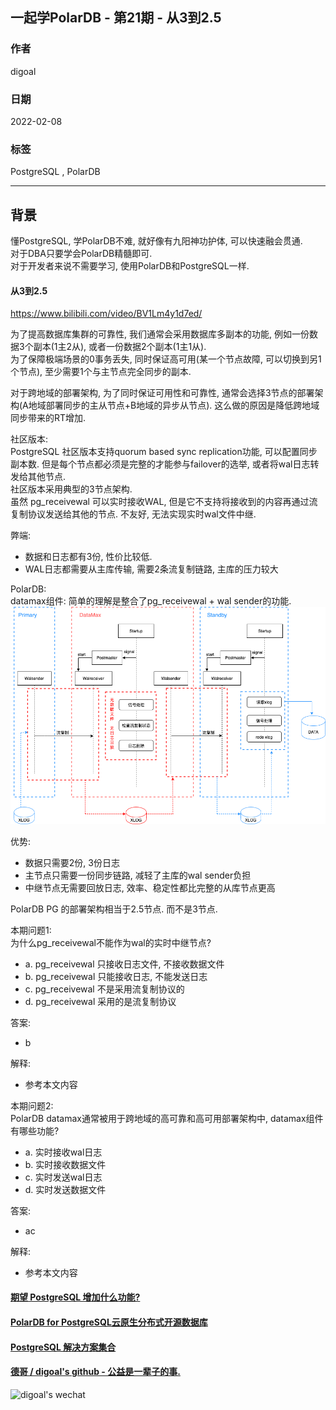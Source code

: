 ## 一起学PolarDB - 第21期 - 从3到2.5  
          
### 作者          
digoal          
          
### 日期          
2022-02-08         
          
### 标签          
PostgreSQL , PolarDB          
          
----          
          
## 背景          
懂PostgreSQL, 学PolarDB不难, 就好像有九阳神功护体, 可以快速融会贯通.          
对于DBA只要学会PolarDB精髓即可.          
对于开发者来说不需要学习, 使用PolarDB和PostgreSQL一样.          
          
#### 从3到2.5     
https://www.bilibili.com/video/BV1Lm4y1d7ed/   
  
为了提高数据库集群的可靠性, 我们通常会采用数据库多副本的功能, 例如一份数据3个副本(1主2从), 或者一份数据2个副本(1主1从).    
为了保障极端场景的0事务丢失, 同时保证高可用(某一个节点故障, 可以切换到另1个节点), 至少需要1个与主节点完全同步的副本.    
  
对于跨地域的部署架构, 为了同时保证可用性和可靠性, 通常会选择3节点的部署架构(A地域部署同步的主从节点+B地域的异步从节点). 这么做的原因是降低跨地域同步带来的RT增加.    
  
社区版本:           
PostgreSQL 社区版本支持quorum based sync replication功能, 可以配置同步副本数. 但是每个节点都必须是完整的才能参与failover的选举, 或者将wal日志转发给其他节点.    
社区版本采用典型的3节点架构.   
虽然 pg_receivewal 可以实时接收WAL, 但是它不支持将接收到的内容再通过流复制协议发送给其他的节点. 不友好, 无法实现实时wal文件中继.    
  
弊端:  
- 数据和日志都有3份, 性价比较低.     
- WAL日志都需要从主库传输, 需要2条流复制链路, 主库的压力较大  
  
PolarDB:           
datamax组件: 简单的理解是整合了pg_receivewal + wal sender的功能.   
![pic](20220208_04_pic_001.png)  
  
优势:  
- 数据只需要2份, 3份日志  
- 主节点只需要一份同步链路, 减轻了主库的wal sender负担  
- 中继节点无需要回放日志, 效率、稳定性都比完整的从库节点更高  
  
PolarDB PG 的部署架构相当于2.5节点. 而不是3节点.   
  
          
本期问题1:          
为什么pg_receivewal不能作为wal的实时中继节点?   
- a. pg_receivewal 只接收日志文件, 不接收数据文件  
- b. pg_receivewal 只能接收日志, 不能发送日志   
- c. pg_receivewal 不是采用流复制协议的     
- d. pg_receivewal 采用的是流复制协议   
          
答案:          
- b     
          
解释:          
- 参考本文内容          
        
本期问题2:          
PolarDB datamax通常被用于跨地域的高可靠和高可用部署架构中, datamax组件有哪些功能?   
- a. 实时接收wal日志  
- b. 实时接收数据文件  
- c. 实时发送wal日志   
- d. 实时发送数据文件  
          
答案:          
- ac  
          
解释:          
- 参考本文内容     
  
  
#### [期望 PostgreSQL 增加什么功能?](https://github.com/digoal/blog/issues/76 "269ac3d1c492e938c0191101c7238216")
  
  
#### [PolarDB for PostgreSQL云原生分布式开源数据库](https://github.com/ApsaraDB/PolarDB-for-PostgreSQL "57258f76c37864c6e6d23383d05714ea")
  
  
#### [PostgreSQL 解决方案集合](https://yq.aliyun.com/topic/118 "40cff096e9ed7122c512b35d8561d9c8")
  
  
#### [德哥 / digoal's github - 公益是一辈子的事.](https://github.com/digoal/blog/blob/master/README.md "22709685feb7cab07d30f30387f0a9ae")
  
  
![digoal's wechat](../pic/digoal_weixin.jpg "f7ad92eeba24523fd47a6e1a0e691b59")
  
